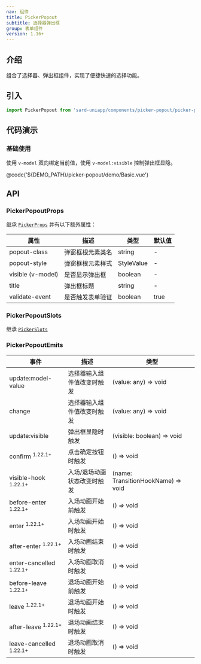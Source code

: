 ```yaml
---
nav: 组件
title: PickerPopout
subtitle: 选择器弹出框
group: 表单组件
version: 1.16+
---
```


## 介绍

组合了选择器、弹出框组件，实现了便捷快速的选择功能。

## 引入

```ts
import PickerPopout from 'sard-uniapp/components/picker-popout/picker-popout.vue'
```

## 代码演示

### 基础使用

使用 `v-model` 双向绑定当前值，使用 `v-model:visible` 控制弹出框显隐。

@code('${DEMO_PATH}/picker-popout/demo/Basic.vue')

## API

### PickerPopoutProps

继承 [`PickerProps`](./picker#PickerProps) 并有以下额外属性：

| 属性              | 描述             | 类型       | 默认值 |
| ----------------- | ---------------- | ---------- | ------ |
| popout-class      | 弹窗框根元素类名 | string     | -      |
| popout-style      | 弹窗框根元素样式 | StyleValue | -      |
| visible (v-model) | 是否显示弹出框   | boolean    | -      |
| title             | 弹出框标题       | string     | -      |
| validate-event    | 是否触发表单验证 | boolean    | true   |

### PickerPopoutSlots

继承 [`PickerSlots`](./picker#PickerSlots)

### PickerPopoutEmits

| 事件                               | 描述                        | 类型                               |
| ---------------------------------- | --------------------------- | ---------------------------------- |
| update:model-value                 | 选择器输入组件值改变时触发  | (value: any) => void               |
| change                             | 选择器输入组件值改变时触发  | (value: any) => void               |
| update:visible                     | 弹出框显隐时触发            | (visible: boolean) => void         |
| confirm <sup>1.22.1+</sup>         | 点击确定按钮时触发          | () => void                         |
| visible-hook <sup>1.22.1+</sup>    | 入场/退场动画状态改变时触发 | (name: TransitionHookName) => void |
| before-enter <sup>1.22.1+</sup>    | 入场动画开始前触发          | () => void                         |
| enter <sup>1.22.1+</sup>           | 入场动画开始时触发          | () => void                         |
| after-enter <sup>1.22.1+</sup>     | 入场动画结束时触发          | () => void                         |
| enter-cancelled <sup>1.22.1+</sup> | 入场动画取消时触发          | () => void                         |
| before-leave <sup>1.22.1+</sup>    | 退场动画开始前触发          | () => void                         |
| leave <sup>1.22.1+</sup>           | 退场动画开始时触发          | () => void                         |
| after-leave <sup>1.22.1+</sup>     | 退场动画结束时触发          | () => void                         |
| leave-cancelled <sup>1.22.1+</sup> | 退场动画取消时触发          | () => void                         |
